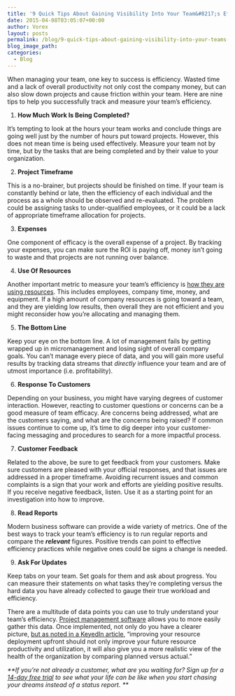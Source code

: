 ```yaml
---
title: '9 Quick Tips About Gaining Visibility Into Your Team&#8217;s Efficiency'
date: 2015-04-08T03:05:07+00:00
author: Vorex
layout: posts
permalink: /blog/9-quick-tips-about-gaining-visibility-into-your-teams-efficiency/
blog_image_path:
categories:
  - Blog
---
```

When managing your team, one key to success is efficiency. Wasted time and a lack of overall productivity not only cost the company money, but can also slow down projects and cause friction within your team. Here are nine tips to help you successfully track and measure your team&#8217;s efficiency.<!--more-->

  1.  **How Much Work Is Being Completed?**

It&#8217;s tempting to look at the hours your team works and conclude things are going well just by the number of hours put toward projects. However, this does not mean time is being used effectively. Measure your team not by time, but by the tasks that are being completed and by their value to your organization.

<ol start="2">
  <li>
    <strong> Project Timeframe</strong>
  </li>
</ol>

This is a no-brainer, but projects should be finished on time. If your team is constantly behind or late, then the efficiency of each individual and the process as a whole should be observed and re-evaluated. The problem could be assigning tasks to under-qualified employees, or it could be a lack of appropriate timeframe allocation for projects.

<ol start="3">
  <li>
    <strong> Expenses</strong>
  </li>
</ol>

One component of efficacy is the overall expense of a project. By tracking your expenses, you can make sure the ROI is paying off, money isn&#8217;t going to waste and that projects are not running over balance.

<ol start="4">
  <li>
    <strong> Use Of Resources</strong>
  </li>
</ol>

Another important metric to measure your team&#8217;s efficiency is <a href="http://www.vorex.com/agency-challenges-scaling-project-management/" target="_blank">how they are using resources</a>. This includes employees, company time, money, and equipment. If a high amount of company resources is going toward a team, and they are yielding low results, then overall they are not efficient and you might reconsider how you&#8217;re allocating and managing them.

<ol start="5">
  <li>
    <strong> The Bottom Line</strong>
  </li>
</ol>

Keep your eye on the bottom line. A lot of management fails by getting wrapped up in micromanagement and losing sight of overall company goals. You can&#8217;t manage every piece of data, and you will gain more useful results by tracking data streams that _directly_ influence your team and are of utmost importance (i.e. profitability).

<ol start="6">
  <li>
    <strong> Response To Customers</strong>
  </li>
</ol>

Depending on your business, you might have varying degrees of customer interaction. However, reacting to customer questions or concerns can be a good measure of team efficacy. Are concerns being addressed, what are the customers saying, and what are the concerns being raised? If common issues continue to come up, it&#8217;s time to dig deeper into your customer-facing messaging and procedures to search for a more impactful process.

<ol start="7">
  <li>
    <strong> Customer Feedback</strong>
  </li>
</ol>

Related to the above, be sure to get feedback from your customers. Make sure customers are pleased with your official responses, and that issues are addressed in a proper timeframe. Avoiding recurrent issues and common complaints is a sign that your work and efforts are yielding positive results. If you receive negative feedback, listen. Use it as a starting point for an investigation into how to improve.

<ol start="8">
  <li>
    <strong> Read Reports</strong>
  </li>
</ol>

Modern business software can provide a wide variety of metrics. One of the best ways to track your team&#8217;s efficiency is to run regular reports and compare the **_relevant_** figures. Positive trends can point to effective efficiency practices while negative ones could be signs a change is needed.

<ol start="9">
  <li>
    <strong> Ask For Updates</strong>
  </li>
</ol>

Keep tabs on your team. Set goals for them and ask about progress. You can measure their statements on what tasks they&#8217;re completing versus the hard data you have already collected to gauge their true workload and efficiency.

There are a multitude of data points you can use to truly understand your team&#8217;s efficiency. <a href="http://www.vorex.com/product/" target="_blank">Project management software</a> allows you to more easily gather this data. Once implemented, not only do you have a clearer picture, [but as noted in a ](http://www.keyedin.com/keyedinprojects/article/5-simple-ways-to-improve-employee-utilization-and-productivity/)<a href="http://www.keyedin.com/keyedinprojects/article/5-simple-ways-to-improve-employee-utilization-and-productivity/" target="_blank">KeyedIn article</a>, &#8220;improving your resource deployment upfront should not only improve your future resource productivity and utilization, it will also give you a more realistic view of the health of the organization by comparing planned versus actual.&#8221;

_**If you&#8217;re not already a customer, what are you waiting for? Sign up for a <a href="http://www.vorex.com/free-trial/" target="_blank">14-day free trial</a> to see what your life can be like when you start chasing your dreams instead of a status report. **_
